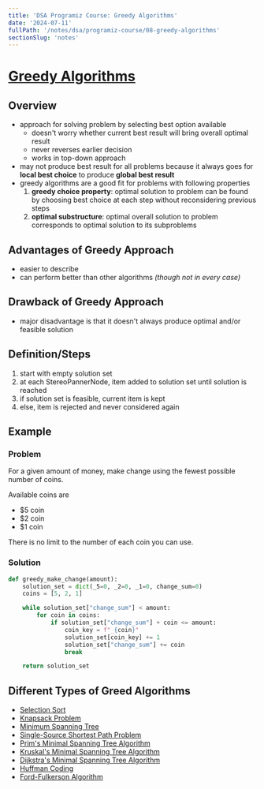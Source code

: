 ```yaml
---
title: 'DSA Programiz Course: Greedy Algorithms'
date: '2024-07-11'
fullPath: '/notes/dsa/programiz-course/08-greedy-algorithms'
sectionSlug: 'notes'
---
```


# [Greedy Algorithms](https://www.programiz.com/dsa/greedy-algorithm)

## Overview

- approach for solving problem by selecting best option available
    - doesn't worry whether current best result will bring overall optimal result
    - never reverses earlier decision
    - works in top-down approach
- may not produce best result for all problems because it always goes for **local best choice** to produce **global best result**
- greedy algorithms are a good fit for problems with following properties
    1. **greedy choice property**: optimal solution to problem can be found by choosing best choice at each step without reconsidering previous steps
    2. **optimal substructure**: optimal overall solution to problem corresponds to optimal solution to its subproblems

## Advantages of Greedy Approach

- easier to describe
- can perform better than other algorithms _(though not in every case)_

## Drawback of Greedy Approach

- major disadvantage is that it doesn't always produce optimal and/or feasible solution

## Definition/Steps

1. start with empty solution set
2. at each StereoPannerNode, item added to solution set until solution is reached
3. if solution set is feasible, current item is kept
4. else, item is rejected and never considered again

## Example

### Problem

For a given amount of money, make change using the fewest possible number of coins.

Available coins are
- $5 coin
- $2 coin
- $1 coin

There is no limit to the number of each coin you can use.

### Solution

```python
def greedy_make_change(amount):
    solution_set = dict(_5=0, _2=0, _1=0, change_sum=0)
    coins = [5, 2, 1]

    while solution_set["change_sum"] < amount:
        for coin in coins:
            if solution_set["change_sum"] + coin <= amount:
                coin_key = f"_{coin}"
                solution_set[coin_key] += 1
                solution_set["change_sum"] += coin
                break

    return solution_set


```

## Different Types of Greed Algorithms

- [Selection Sort](https://www.programiz.com/dsa/selection-sort)
- [Knapsack Problem](https://en.wikipedia.org/wiki/Knapsack_problem)
- [Minimum Spanning Tree](https://www.programiz.com/dsa/spanning-tree-and-minimum-spanning-tree)
- [Single-Source Shortest Path Problem](https://en.wikipedia.org/wiki/Shortest_path_problem)
- [Prim's Minimal Spanning Tree Algorithm](/docs/notes/dsa/programiz-course/08-greedy-algorithms/prims-algorithm.md)
- [Kruskal's Minimal Spanning Tree Algorithm](/docs/notes/dsa/programiz-course/08-greedy-algorithms/kruskals-algorithm.md)
- [Dijkstra's Minimal Spanning Tree Algorithm](/docs/notes/dsa/programiz-course/08-greedy-algorithms/dijkstras-algorithm.md)
- [Huffman Coding](/docs/notes/dsa/programiz-course/08-greedy-algorithms/huffman-coding.md)
- [Ford-Fulkerson Algorithm](/docs/notes/dsa/programiz-course/08-greedy-algorithms/ford-fulkerson-algorithm.md)
